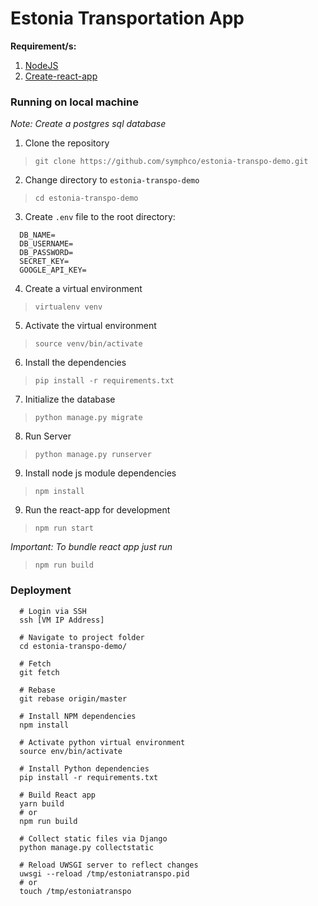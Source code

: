 # Estonia Transportation App


**Requirement/s:**
1. [NodeJS](https://nodejs.org/en/download/)
2. [Create-react-app](https://github.com/facebook/create-react-app#creating-an-app)

### Running on local machine


*Note: Create a postgres sql database*
1. Clone the repository
> `git clone https://github.com/symphco/estonia-transpo-demo.git`
2. Change directory to `estonia-transpo-demo`
> `cd estonia-transpo-demo`
3. Create `.env` file to the root directory:
```
  DB_NAME=
  DB_USERNAME=
  DB_PASSWORD=
  SECRET_KEY=
  GOOGLE_API_KEY=
```
4. Create a virtual environment
> `virtualenv venv`
5. Activate the virtual environment
> `source venv/bin/activate`
6. Install the dependencies
> `pip install -r requirements.txt`
7. Initialize the database
> `python manage.py migrate`
8. Run Server
> `python manage.py runserver`
9. Install node js module dependencies  
> `npm install`
9. Run the react-app for development
> `npm run start`

*Important: To bundle react app just run*
> `npm run build`

### Deployment

```
  # Login via SSH
  ssh [VM IP Address]

  # Navigate to project folder
  cd estonia-transpo-demo/

  # Fetch
  git fetch

  # Rebase
  git rebase origin/master

  # Install NPM dependencies
  npm install

  # Activate python virtual environment
  source env/bin/activate

  # Install Python dependencies
  pip install -r requirements.txt

  # Build React app
  yarn build
  # or
  npm run build

  # Collect static files via Django
  python manage.py collectstatic
  
  # Reload UWSGI server to reflect changes
  uwsgi --reload /tmp/estoniatranspo.pid
  # or
  touch /tmp/estoniatranspo
```
